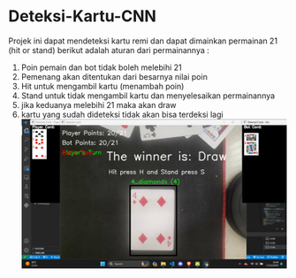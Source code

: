 # Deteksi-Kartu-CNN
Projek ini dapat mendeteksi kartu remi dan dapat dimainkan permainan 21 (hit or stand) berikut adalah aturan dari permainannya :
1. Poin pemain dan bot tidak boleh melebihi 21
2. Pemenang akan ditentukan dari besarnya nilai poin
3. Hit untuk mengambil kartu (menambah poin)
4. Stand untuk tidak mengambil kartu dan menyelesaikan permainannya
5. jika keduanya melebihi 21 maka akan draw
6. kartu yang sudah dideteksi tidak akan bisa terdeksi lagi
![alt text](https://github.com/RudinSS/Deteksi-Kartu-CNN/blob/main/Preview%20Game.png?raw=true)
